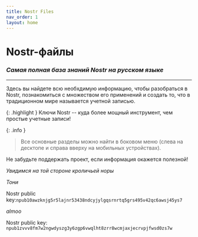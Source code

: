 ```yaml
---
title: Nostr Files
nav_order: 1
layout: home
---
```


# Nostr-файлы
### *Самая полная база знаний Nostr на русском языке*

***

Здесь вы найдете всю необхдимую информацию, чтобы разобраться в Nostr, познакомиться с множеством его применений и создать то, что в традиционном мире называется учетной записью. 

{: .highlight }
Ключи Nostr -- куда более мощный инструмент, чем простые учетные записи!

{: .info }
> Все основные разделы можно найти в боковом меню (слева на десктопе и справа вверху на мобильных устройствах).

Не забудьте поддержать проект, если информация окажется полезной!

*Увидимся на той стороне кроличьей норы*

*Тони*

Nostr public key:`npub10awzknjg5r5lajnr53438ndcyjylgqsrnrtq5grs495v42qc6awsj45ys7`

*almoo*

Nostr public key: `npub1zvvv8fm7w2ngwdyszg3y6zgp6vwqlht8zrr8wcmjaxjecrvpjfwsd0zs7w`
